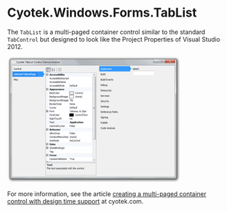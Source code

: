 # Cyotek.Windows.Forms.TabList

The `TabList` is a multi-paged container control similar to the standard `TabControl` but designed to look like the Project Properties of Visual Studio 2012.

![TabList control demonstration](tablist-thumbnail.png)

For more information, see the article [creating a multi-paged container control with design time support](http://cyotek.com/blog/creating-a-multi-paged-container-control-with-design-time-support) at cyotek.com.